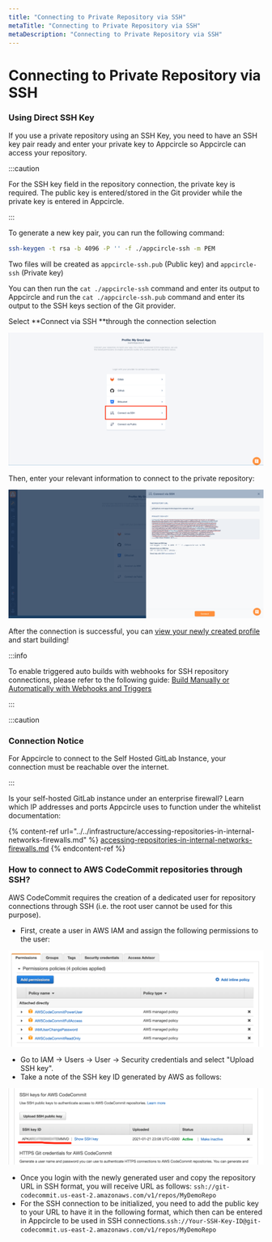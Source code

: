 ```yaml
---
title: "Connecting to Private Repository via SSH"
metaTitle: "Connecting to Private Repository via SSH"
metaDescription: "Connecting to Private Repository via SSH"
---
```

# Connecting to Private Repository via SSH

### Using Direct SSH Key

If you use a private repository using an SSH Key, you need to have an SSH key pair ready and enter your private key to Appcircle so Appcircle can access your repository.

:::caution

For the SSH key field in the repository connection, the private key is required. The public key is entered/stored in the Git provider while the private key is entered in Appcircle.

:::

To generate a new key pair, you can run the following command:

```bash
ssh-keygen -t rsa -b 4096 -P '' -f ./appcircle-ssh -m PEM
```

Two files will be created as `appcircle-ssh.pub` (Public key) and `appcircle-ssh` (Private key)

You can then run the `cat ./appcircle-ssh`  command and enter its output to Appcircle and run the  `cat ./appcircle-ssh.pub` command and enter its output to the SSH keys section of the Git provider.

Select **Connect via SSH **through the connection selection

![](<../../assets/image (246).png>)

Then, enter your relevant information to connect to the private repository:

![](<../../assets/image (228).png>)

After the connection is successful, you can [view your newly created profile](https://docs.appcircle.io/build/adding-a-build-profile#view-the-newly-created-build-profile) and start building!

:::info


To enable triggered auto builds with webhooks for SSH repository connections, please refer to the following guide: [Build Manually or Automatically with Webhooks and Triggers](../build-manually-or-with-triggers.md)

:::

:::caution

### Connection Notice

For Appcircle to connect to the Self Hosted GitLab Instance, your connection must be reachable over the internet.&#x20;

:::

Is your self-hosted GitLab instance under an enterprise firewall? Learn which IP addresses and ports Appcircle uses to function under the whitelist documentation:

{% content-ref url="../../infrastructure/accessing-repositories-in-internal-networks-firewalls.md" %}
[accessing-repositories-in-internal-networks-firewalls.md](../../infrastructure/accessing-repositories-in-internal-networks-firewalls.md)
{% endcontent-ref %}

### How to connect to AWS CodeCommit repositories through SSH?

AWS CodeCommit requires the creation of a dedicated user for repository connections through SSH (i.e. the root user cannot be used for this purpose).

* First, create a user in AWS IAM and assign the following permissions to the user:

![](../../assets/1.png)

* Go to IAM -> Users -> User -> Security credentials and select "Upload SSH key".
* Take a note of the SSH key ID generated by AWS as follows:

![](../../assets/2.png)

* Once you login with the newly generated user and copy the repository URL in SSH format, you will receive URL as follows: `ssh://git-codecommit.us-east-2.amazonaws.com/v1/repos/MyDemoRepo`
* For the SSH connection to be initialized, you need to add the public key to your URL to have it in the following format, which then can be entered in Appcircle to be used in SSH connections.`ssh://Your-SSH-Key-ID@git-codecommit.us-east-2.amazonaws.com/v1/repos/MyDemoRepo`

